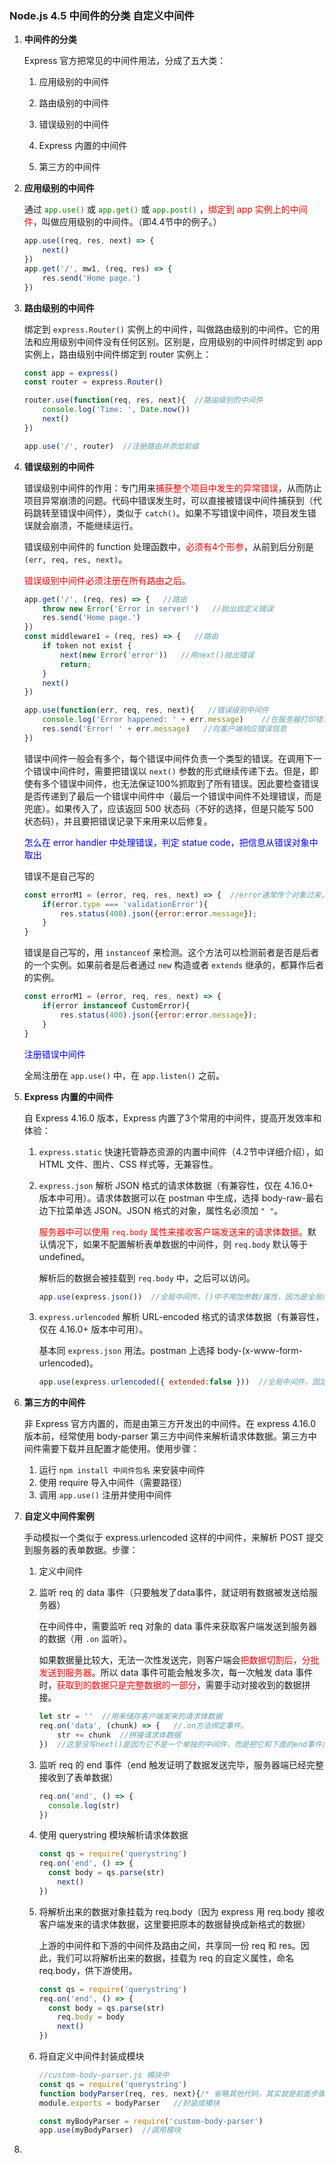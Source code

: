 ### Node.js 4.5 中间件的分类 自定义中间件

1. **中间件的分类**

   Express 官方把常见的中间件用法，分成了五大类：

   1. 应用级别的中间件

   2. 路由级别的中间件

   3. 错误级别的中间件

   4. Express 内置的中间件

   5. 第三方的中间件

      

2. **应用级别的中间件**

   通过 <font color='green'>`app.use()` </font>或 <font color='green'>`app.get()` </font>或 <font color='green'>`app.post()` </font>，<font color='red'>绑定到 app 实例上的中间件</font>，叫做应用级别的中间件。（即4.4节中的例子。）

   ```javascript
   app.use((req, res, next) => {
       next()
   })
   app.get('/', mw1, (req, res) => {
       res.send('Home page.')
   })
   ```

   

3. **路由级别的中间件**

   绑定到 `express.Router()` 实例上的中间件，叫做路由级别的中间件。它的用法和应用级别中间件没有任何区别。区别是，应用级别的中间件时绑定到 app 实例上，路由级别中间件绑定到 router 实例上：

   ```javascript
   const app = express()
   const router = express.Router()
   
   router.use(function(req, res, next){  //路由级别的中间件
       console.log('Time: ', Date.now())
       next()
   })
   
   app.use('/', router)  //注册路由并添加前缀
   ```

   

4. **错误级别的中间件**

   错误级别中间件的作用：专门用来<font color='red'>捕获整个项目中发生的异常错误</font>，从而防止项目异常崩溃的问题。代码中错误发生时，可以直接被错误中间件捕获到（代码跳转至错误中间件），类似于 `catch()`。如果不写错误中间件，项目发生错误就会崩溃，不能继续运行。

   错误级别中间件的 function 处理函数中，<font color='red'>必须有4个形参</font>，从前到后分别是 `(err, req, res, next)`。

   <font color='red'>错误级别中间件必须注册在所有路由之后。</font>

   ```javascript
   app.get('/', (req, res) => {   //路由
       throw new Error('Error in server!')   //抛出自定义错误
       res.send('Home page.')
   })
   const middleware1 = (req, res) => {   //路由
       if token not exist {
           next(new Error('error'))   //用next()抛出错误
           return;
       } 
       next()
   })
   
   app.use(function(err, req, res, next){   //错误级别中间件
       console.log('Error happened: ' + err.message)    //在服务器打印错误信息
       res.send('Error! ' + err.message)   //向客户端响应错误信息
   })
   ```

   

   错误中间件一般会有多个，每个错误中间件负责一个类型的错误。在调用下一个错误中间件时，需要把错误以 `next()` 参数的形式继续传递下去。但是，即使有多个错误中间件，也无法保证100%抓取到了所有错误。因此要检查错误是否传递到了最后一个错误中间件中（最后一个错误中间件不处理错误，而是兜底）。如果传入了，应该返回 500 状态码（不好的选择，但是只能写 500 状态码），并且要把错误记录下来用来以后修复。

   

   <font color='blue'>怎么在 error handler 中处理错误，判定 statue code，把信息从错误对象中取出</font>

   错误不是自己写的

   ```javascript
   const errorM1 = (error, req, res, next) => {  //error通常传个对象过来，虽然可以传字符串。
       if(error.type === 'validationError'){
           res.status(400).json({error:error.message});   
       }  
   }
   ```

   错误是自己写的，用 `instanceof` 来检测。这个方法可以检测前者是否是后者的一个实例。如果前者是后者通过 `new` 构造或者 `extends` 继承的，都算作后者的实例。

   ```javascript
   const errorM1 = (error, req, res, next) => {  
       if(error instanceof CustomError){
           res.status(400).json({error:error.message});
       }  
   }
   ```

   

   <font color='blue'>注册错误中间件</font>

   全局注册在 `app.use()` 中，在 `app.listen()` 之前。

   

5. **Express 内置的中间件**

   自 Express 4.16.0 版本，Express 内置了3个常用的中间件，提高开发效率和体验：

   1. `express.static` 快速托管静态资源的内置中间件（4.2节中详细介绍），如 HTML 文件、图片、CSS 样式等，无兼容性。 

      

   2. `express.json` 解析 JSON 格式的请求体数据（有兼容性，仅在 4.16.0+ 版本中可用）。请求体数据可以在 postman 中生成，选择 body-raw-最右边下拉菜单选 JSON。JSON 格式的对象，属性名必须加 `" "`。

      <font color='red'>服务器中可以使用 `req.body` 属性来接收客户端发送来的请求体数据。</font>默认情况下，如果不配置解析表单数据的中间件，则 `req.body` 默认等于 undefined。

      解析后的数据会被挂载到 `req.body` 中，之后可以访问。

      ```javascript
      app.use(express.json())  //全局中间件。()中不用加参数/属性，因为是全局解析。
      ```

      

   3. `express.urlencoded` 解析 URL-encoded 格式的请求体数据（有兼容性，仅在 4.16.0+ 版本中可用）。

      基本同 `express.json` 用法。postman 上选择 body-(x-www-form-urlencoded)。

      ```javascript
      app.use(express.urlencoded({ extended:false }))  //全局中间件，固定写法
      ```

      

6. **第三方的中间件**

   非 Express 官方内置的，而是由第三方开发出的中间件。在 express 4.16.0 版本前，经常使用 body-parser 第三方中间件来解析请求体数据。第三方中间件需要下载并且配置才能使用。使用步骤：

   1. 运行 `npm install 中间件包名` 来安装中间件
   2. 使用 require 导入中间件（需要路径）
   3. 调用 `app.use()` 注册并使用中间件

   

7. **自定义中间件案例**

   手动模拟一个类似于 express.urlencoded 这样的中间件，来解析 POST 提交到服务器的表单数据。步骤：

   1. 定义中间件

   2. 监听 req 的 data 事件（只要触发了data事件，就证明有数据被发送给服务器）

      在中间件中，需要监听 req 对象的 data 事件来获取客户端发送到服务器的数据（用 `.on` 监听）。

      如果数据量比较大，无法一次性发送完，则客户端会<font color='red'>把数据切割后，分批发送到服务器</font>。所以 data 事件可能会触发多次，每一次触发 data 事件时，<font color='red'>获取到的数据只是完整数据的一部分</font>，需要手动对接收到的数据拼接。

      ```javascript
      let str = ''  //用来储存客户端发来的请求体数据
      req.on('data', (chunk) => {   //.on方法绑定事件。
          str += chunk  //拼接请求体数据
      })  //这里没写next()是因为它不是一个单独的中间件，而是把它和下面的end事件放在同一个中间件内部。
      ```

      

   3. 监听 req 的 end 事件（end 触发证明了数据发送完毕，服务器端已经完整接收到了表单数据）

      ```javascript
      req.on('end', () => {
      	console.log(str)
      })
      ```

      

   4. 使用 querystring 模块解析请求体数据

      ```javascript
      const qs = require('querystring')
      req.on('end', () => {
      	const body = qs.parse(str)
          next()
      })
      ```

      

   5. 将解析出来的数据对象挂载为 req.body（因为 express 用 req.body 接收客户端发来的请求体数据，这里要把原本的数据替换成新格式的数据）

      上游的中间件和下游的中间件及路由之间，共享同一份 req 和 res。因此，我们可以将解析出来的数据，挂载为 req 的自定义属性，命名 req.body，供下游使用。

      ```javascript
      const qs = require('querystring')
      req.on('end', () => {
      	const body = qs.parse(str)
          req.body = body
          next()
      })
      ```

      

   6. 将自定义中间件封装成模块

      ```javascript
      //custom-body-parser.js 模块中
      const qs = require('querystring')
      function bodyParser(req, res, next){/* 省略其他代码，其实就是前面步骤放进一个中间件中 */}
      module.exports = bodyParser   //封装成模块
      ```

      ```javascript
      const myBodyParser = require('custom-body-parser')
      app.use(myBodyParser)  //调用模块
      ```

      

8. 

